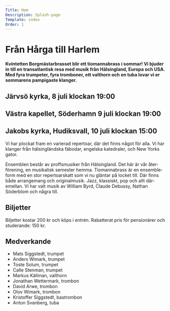 ```yaml
---
Title: Hem
Description: Splash-page
Template: index
Order: 1
---
```


# Från Hårga till Harlem

__Kvintetten Borgmästarbrasset blir ett tiomannabrass i sommar! Vi bjuder in till en
trans&shy;atlantisk resa med musik från Hälsingland, Europa och USA. Med fyra trumpeter,
fyra tromboner, ett valthorn och en tuba lovar vi er sommarens pampigaste klanger.__

## Järvsö kyrka, 8 juli klockan 19:00

## Västra kapellet, Söderhamn 9 juli klockan 19:00

## Jakobs kyrka, Hudiksvall, 10 juli klockan 15:00

Vi har plockat fram en varierad repertoar, där det finns något
för alla. Vi har klanger från hälsing&shy;ländska fäbodar, engelska
katedraler, och New Yorks gator.

Ensemblen består av proffsmusiker från Hälsingl&shy;and. Det här är
vår åter&shy;förening, en musikalisk semester hemma.
Tiomanna&shy;brass är en ensemble&shy;form med en stor
repertoar&shy;skatt som vi nu gläntar på
locket till. Där finns både arrangemang och original&shy;musik.
Jazz, klassiskt, pop och allt där&shy;emellan. Vi har valt musik
av William Byrd, Claude Debussy, Nathan Söderblom och några till.

## Biljetter

Biljetter kostar 200 kr och köps i entrén. Rabatterat pris för
pensionärer och studerande: 150 kr.

## Medverkande

* Mats Siggstedt, trumpet
* Anders Wimark, trumpet
* Toste Solum, trumpet
* Calle Stenman, trumpet
* Markus Källman, valthorn
* Jonathan Wettermark, trombon
* David Arwe, trombon
* Olov Wimark, trombon
* Kristoffer Siggstedt, bastrombon
* Anton Svanberg, tuba
